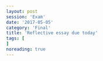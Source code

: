 ```yaml
--- 
layout: post 
session: 'Exam' 
date: '2017-05-05' 
category: 'Final' 
title: 'Reflective essay due today' 
tags: [] 
noreading: true
--- 
```


<excerpt/>
